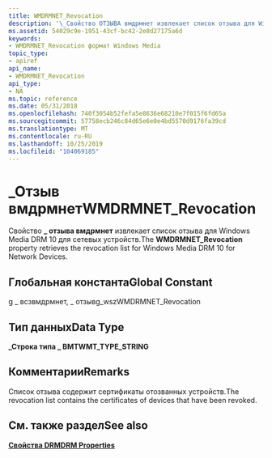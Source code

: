 ```yaml
---
title: WMDRMNET_Revocation
description: '\_Свойство ОТЗЫВА вмдрмнет извлекает список отзыва для Windows Media DRM 10 для сетевых устройств.'
ms.assetid: 54029c9e-1951-43cf-bc42-2e8d27175a6d
keywords:
- WMDRMNET_Revocation формат Windows Media
topic_type:
- apiref
api_name:
- WMDRMNET_Revocation
api_type:
- NA
ms.topic: reference
ms.date: 05/31/2018
ms.openlocfilehash: 740f3054b52fefa5e8636e68210e7f015f6fd65a
ms.sourcegitcommit: 57758ecb246c84d65e6e0e4bd5570d9176fa39cd
ms.translationtype: MT
ms.contentlocale: ru-RU
ms.lasthandoff: 10/25/2019
ms.locfileid: "104069185"
---
```

# <a name="wmdrmnet_revocation"></a><span data-ttu-id="2e8a1-104">\_Отзыв вмдрмнет</span><span class="sxs-lookup"><span data-stu-id="2e8a1-104">WMDRMNET\_Revocation</span></span>

<span data-ttu-id="2e8a1-105">Свойство **\_ отзыва вмдрмнет** извлекает список отзыва для Windows Media DRM 10 для сетевых устройств.</span><span class="sxs-lookup"><span data-stu-id="2e8a1-105">The **WMDRMNET\_Revocation** property retrieves the revocation list for Windows Media DRM 10 for Network Devices.</span></span>

## <a name="global-constant"></a><span data-ttu-id="2e8a1-106">Глобальная константа</span><span class="sxs-lookup"><span data-stu-id="2e8a1-106">Global Constant</span></span>

<span data-ttu-id="2e8a1-107">g \_ всзвмдрмнет, \_ отзыв</span><span class="sxs-lookup"><span data-stu-id="2e8a1-107">g\_wszWMDRMNET\_Revocation</span></span>

## <a name="data-type"></a><span data-ttu-id="2e8a1-108">Тип данных</span><span class="sxs-lookup"><span data-stu-id="2e8a1-108">Data Type</span></span>

<span data-ttu-id="2e8a1-109">**\_Строка типа \_ ВМТ**</span><span class="sxs-lookup"><span data-stu-id="2e8a1-109">**WMT\_TYPE\_STRING**</span></span>

## <a name="remarks"></a><span data-ttu-id="2e8a1-110">Комментарии</span><span class="sxs-lookup"><span data-stu-id="2e8a1-110">Remarks</span></span>

<span data-ttu-id="2e8a1-111">Список отзыва содержит сертификаты отозванных устройств.</span><span class="sxs-lookup"><span data-stu-id="2e8a1-111">The revocation list contains the certificates of devices that have been revoked.</span></span>

## <a name="see-also"></a><span data-ttu-id="2e8a1-112">См. также раздел</span><span class="sxs-lookup"><span data-stu-id="2e8a1-112">See also</span></span>

<dl> <dt>

[<span data-ttu-id="2e8a1-113">**Свойства DRM**</span><span class="sxs-lookup"><span data-stu-id="2e8a1-113">**DRM Properties**</span></span>](drm-properties.md)
</dt> </dl>

 

 




